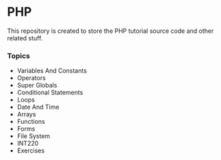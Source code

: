 # PHP

This repository is created to store the PHP tutorial source code and other related stuff.

### Topics

- Variables And Constants
- Operators
- Super Globals
- Conditional Statements
- Loops
- Date And Time
- Arrays
- Functions
- Forms
- File System
- INT220
- Exercises